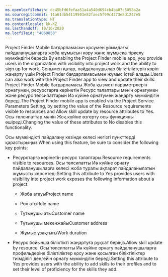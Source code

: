 ```yaml
---
ms.openlocfilehash: dc45bfd6fefaa51a4a540d694cb4ba07c5058a2a
ms.sourcegitcommit: 11a61db54119503e82faec5f99c4273e8d1247e5
ms.translationtype: HT
ms.contentlocale: kk-KZ
ms.lasthandoff: 10/16/2020
ms.locfileid: "4069858"
---
```

<span data-ttu-id="582d3-101">Project Finder Mobile бағдарламасын қосумен ұйымдағы пайдаланушыларға жоба жұмысын көру және жұмысқа тіркелу мүмкіндігін бересіз.</span><span class="sxs-lookup"><span data-stu-id="582d3-101">By enabling the Project Finder mobile app, you provide users in the organization with visibility into project work and the ability to sign up for work.</span></span> <span data-ttu-id="582d3-102">Сонымен қатар, пайдаланушылар біліктіліктерін көріп жаңарту үшін Project Finder бағдарламасымен жұмыс істей алады.</span><span class="sxs-lookup"><span data-stu-id="582d3-102">Users can also work with the Project Finder app to view and update their skills.</span></span> <span data-ttu-id="582d3-103">Project Finder Mobile бағдарламасы Жоба қызметі параметрлерін орнатумен, ресурстарға көрінетін Ресурс талаптары мәнін орнатумен және ресурс төлсипаттарын Иә күйіне орнатумен жаңарту мүмкіндігін береді.</span><span class="sxs-lookup"><span data-stu-id="582d3-103">The Project Finder mobile app is enabled via the Project Service Parameters Setting, by setting the value of the Resource requirements visible to resources and Allow skill update by resource attributes to Yes.</span></span> <span data-ttu-id="582d3-104">Осы төлсипаттар мәнін Жоқ күйіне өзгерту осы функцияны өшіреді.</span><span class="sxs-lookup"><span data-stu-id="582d3-104">Changing the value of these attributes to No disables this functionality.</span></span>  
  
 <span data-ttu-id="582d3-105">Осы мүмкіндікті пайдалану кезінде келесі негізгі пункттерді қарастырыңыз:</span><span class="sxs-lookup"><span data-stu-id="582d3-105">When using this feature, be sure to consider the following key points:</span></span>  
  
-   <span data-ttu-id="582d3-106">Ресурстарға көрінетін ресурс талаптары.</span><span class="sxs-lookup"><span data-stu-id="582d3-106">Resource requirements visible to resources.</span></span> <span data-ttu-id="582d3-107">Осы төлсипатты Иә күйіне орнату пайдаланушыларға келесі жоба туралы ақпарат пайдаланылатын жұмысты көрсетеді:</span><span class="sxs-lookup"><span data-stu-id="582d3-107">Setting this attribute to Yes provides users with visibility into project work exposes the following information about a project:</span></span>  
  
    -   <span data-ttu-id="582d3-108">Жоба атауы</span><span class="sxs-lookup"><span data-stu-id="582d3-108">Project name</span></span>  
  
    -   <span data-ttu-id="582d3-109">Рөл аты</span><span class="sxs-lookup"><span data-stu-id="582d3-109">Role name</span></span>  
  
    -   <span data-ttu-id="582d3-110">Тұтынушы аты</span><span class="sxs-lookup"><span data-stu-id="582d3-110">Customer name</span></span>  
  
    -   <span data-ttu-id="582d3-111">Тұтынушы мекенжайы</span><span class="sxs-lookup"><span data-stu-id="582d3-111">Customer address</span></span>  
  
    -   <span data-ttu-id="582d3-112">Жұмыс ұзақтығы</span><span class="sxs-lookup"><span data-stu-id="582d3-112">Work duration</span></span>  
  
-   <span data-ttu-id="582d3-113">Ресурс бойынша біліктікті жаңартуға рұқсат беріңіз.</span><span class="sxs-lookup"><span data-stu-id="582d3-113">Allow skill update by resource.</span></span> <span data-ttu-id="582d3-114">Осы төлсипатты Иә күйіне орнату пайдаланушыларға профильдеріне біліктіліктер қосу және қосылған біліктіліктер тиімділігі деңгейін орнату мүмкіндігін береді.</span><span class="sxs-lookup"><span data-stu-id="582d3-114">Setting this attribute to Yes provides users with the ability to add skills to their profiles and to set their level of proficiency for the skills they add.</span></span>